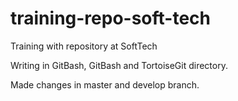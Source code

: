 # training-repo-soft-tech
Training with repository at SoftTech 

Writing in GitBash, GitBash and TortoiseGit directory.



Made changes in master and develop branch.




